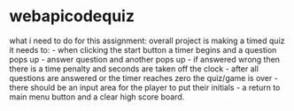 # webapicodequiz

what i need to do for this assignment: 
overall project is making a timed quiz
it needs to:
    - when clicking the start button a timer begins
    and a question pops up
    - answer question and another pops up 
    - if answered wrong then there is a time penalty and seconds are taken off the clock
    - after all questions are answered or the timer reaches zero the quiz/game is over
    - there should be an input area for the player to put their initials
    - a return to main menu button and a clear high score board.

